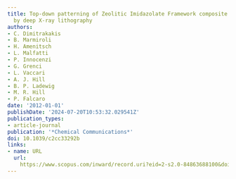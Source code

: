 ```yaml
---
title: Top-down patterning of Zeolitic Imidazolate Framework composite thin films
  by deep X-ray lithography
authors:
- C. Dimitrakakis
- B. Marmiroli
- H. Amenitsch
- L. Malfatti
- P. Innocenzi
- G. Grenci
- L. Vaccari
- A. J. Hill
- B. P. Ladewig
- M. R. Hill
- P. Falcaro
date: '2012-01-01'
publishDate: '2024-07-20T10:53:32.029541Z'
publication_types:
- article-journal
publication: '*Chemical Communications*'
doi: 10.1039/c2cc33292b
links:
- name: URL
  url: 
    https://www.scopus.com/inward/record.uri?eid=2-s2.0-84863688100&doi=10.1039%2fc2cc33292b&partnerID=40&md5=a7d4f77037a7eebb6a842525d66a4ad3
---
```

